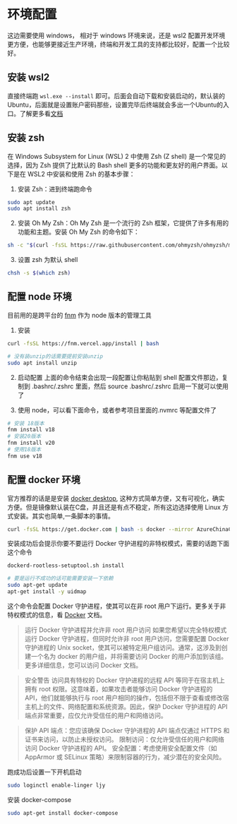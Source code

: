 # 环境配置

这边需要使用 windows， 相对于 windows 环境来说，还是 wsl2 配置开发环境更方便，也能够更接近生产环境，终端和开发工具的支持都比较好，配置一个比较好。

## 安装 wsl2

直接终端跑 `wsl.exe --install` 即可。后面会自动下载和安装启动的，默认装的Ubuntu，后面就是设置账户密码那些，设置完毕后终端就会多出一个Ubuntu的入口。了解更多看[文档](https://learn.microsoft.com/en-us/windows/wsl/install)

## 安装 zsh
在 Windows Subsystem for Linux (WSL) 2 中使用 Zsh (Z shell) 是一个常见的选择，因为 Zsh 提供了比默认的 Bash shell 更多的功能和更友好的用户界面。以下是在 WSL2 中安装和使用 Zsh 的基本步骤：

1. 安装 Zsh：进到终端跑命令
```bash
sudo apt update
sudo apt install zsh
```

2. 安装 Oh My Zsh：Oh My Zsh 是一个流行的 Zsh 框架，它提供了许多有用的功能和主题。安装 Oh My Zsh 的命令如下：
```bash
sh -c "$(curl -fsSL https://raw.githubusercontent.com/ohmyzsh/ohmyzsh/master/tools/install.sh)"
```

3. 设置 zsh 为默认 shell
```bash
chsh -s $(which zsh)
```

## 配置 node 环境

目前用的是跨平台的 [fnm](https://github.com/Schniz/fnm) 作为 node 版本的管理工具

1. 安装
```bash
curl -fsSL https://fnm.vercel.app/install | bash

# 没有装unzip的话需要提前安装unzip
sudo apt install unzip
```

2. 启动配置
上面的命令结束会出现一段配置让你粘贴到 shell 配置文件那边，复制到 .bashrc/.zshrc 里面，然后 source .bashrc/.zshrc 启用一下就可以使用了

3. 使用 node，可以看下面命令，或者参考项目里面的.nvmrc 等配置文件了
```bash
# 安装 18版本
fnm install v18
# 安装20版本
fnm install v20
# 使用18版本
fnm use v18
```

## 配置 docker 环境
官方推荐的话是是安装 [docker desktop](https://docs.docker.com/desktop/features/wsl/#download), 这种方式简单方便，又有可视化，确实方便。但是镜像默认装在C盘，并且还是有点不稳定，所有这边选择使用 Linux 方式安装。其实也简单,一条脚本的事情。

```bash
curl -fsSL https://get.docker.com | bash -s docker --mirror AzureChinaCloud
```

安装成功后会提示你要不要运行 Docker 守护进程的非特权模式，需要的话跑下面这个命令

```bash
dockerd-rootless-setuptool.sh install

# 要是运行不成功的话可能需要安装一下依赖
sudo apt-get update
apt-get install -y uidmap
```

这个命令会配置 Docker 守护进程，使其可以在非 root 用户下运行。更多关于非特权模式的信息，看 [Docker](https://docs.docker.com/engine/install/linux-postinstall/#manage-docker-as-a-non-root-user) 文档。

> 运行 Docker 守护进程并允许非 root 用户访问
如果您希望以完全特权模式运行 Docker 守护进程，但同时允许非 root 用户访问，您需要配置 Docker 守护进程的 Unix socket，使其可以被特定用户组访问。通常，这涉及到创建一个名为 docker 的用户组，并将需要访问 Docker 的用户添加到该组。更多详细信息，您可以访问 Docker 文档。

>安全警告
访问具有特权的 Docker 守护进程的远程 API 等同于在宿主机上拥有 root 权限。这意味着，如果攻击者能够访问 Docker 守护进程的 API，他们就能够执行与 root 用户相同的操作，包括但不限于查看或修改宿主机上的文件、网络配置和系统资源。因此，保护 Docker 守护进程的 API 端点非常重要，应仅允许受信任的用户和网络访问。

>保护 API 端点：您应该确保 Docker 守护进程的 API 端点仅通过 HTTPS 和证书来访问，以防止未授权访问。
限制访问：仅允许受信任的用户和网络访问 Docker 守护进程的 API。
安全配置：考虑使用安全配置文件（如 AppArmor 或 SELinux 策略）来限制容器的行为，减少潜在的安全风险。

跑成功后设置一下开机启动

```bash
sudo loginctl enable-linger ljy
```

安装 docker-compose
```bash
sudo apt-get install docker-compose
```